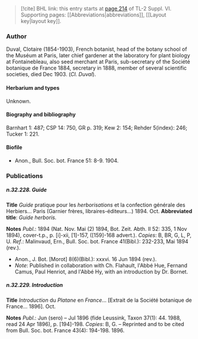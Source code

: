 > [!cite] BHL link: this entry starts at [page 214](https://www.biodiversitylibrary.org/item/103835#page/224/mode/1up) of TL-2 Suppl. VI.
> Supporting pages: [[Abbreviations|abbreviations]], [[Layout key|layout key]].

### Author

Duval, Clotaire (1854-1903), French botanist, head of the botany school of the Muséum at Paris, later chief gardener at the laboratory for plant biology at Fontainebleau, also seed merchant at Paris, sub-secretary of the Société botanique de France 1884, secretary in 1888, member of several scientific societies, died Dec 1903. (*Cl. Duval*).

#### Herbarium and types

Unknown.

#### Biography and bibliography

Barnhart 1: 487; CSP 14: 750, GR p. 319; Kew 2: 154; Rehder 5(index): 246; Tucker 1: 221.

#### Biofile

- Anon., Bull. Soc. bot. France 51: 8-9. 1904.

### Publications

##### n.32.228. Guide

**Title**
*Guide* pratique pour les *herborisations* et la confection générale des Herbiers... Paris (Garnier frères, libraires-éditeurs...) 1894. Oct.
**Abbreviated title**: *Guide herboris.*

**Notes**
*Publ*.: 1894 (Nat. Nov. Mai (2) 1894, Bot. Zeit. Abth. II 52: 335, 1 Nov 1894), cover-t.p., p. \[i\]-xii, \[1\]-157, (\[159\]-168 advert.). *Copies*: B, BR, G, L, P, U.
*Ref*.: Malinvaud, Ern., Bull. Soc. bot. France 41(Bibl.): 232-233, Mai 1894 (rev.).
- Anon., J. Bot. \[Morot\] 8(6)(Bibl.): xxxvi. 16 Jun 1894 (rev.).
- *Note*: Published in collaboration with Ch. Flahault, l'Abbé Hue, Fernand Camus, Paul Henriot, and l'Abbé Hy, with an introduction by Dr. Bornet.

##### n.32.229. Introduction

**Title**
*Introduction* du *Platane* en *France*... \[Extrait de la Société botanique de France... 1896\]. Oct.

**Notes**
*Publ*.: Jun (sero) – Jul 1896 (fide Leussink, Taxon 37(1): 44. 1988, read 24 Apr 1896), p. \[194\]-198.
*Copies*: B, G. – Reprinted and to be cited from Bull. Soc. bot. France 43(4): 194-198. 1896.

